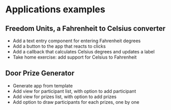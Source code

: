# Applications examples

## Freedom Units, a Fahrenheit to Celsius converter

- Add a text entry component for entering Fahrenheit degrees
- Add a button to the app that reacts to clicks
- Add a callback that calculates Celsius degrees and updates a label
- Take home exercise: add support for Celsius to Fahrenheit

## Door Prize Generator

- Generate app from template
- Add view for participant list, with option to add participant
- Add view for prizes list, with option to add prizes
- Add option to draw participants for each prizes, one by one
